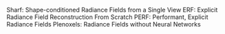 Sharf: Shape-conditioned Radiance Fields from a Single View
ERF: Explicit Radiance Field Reconstruction From Scratch
PERF: Performant, Explicit Radiance Fields
Plenoxels: Radiance Fields without Neural Networks
